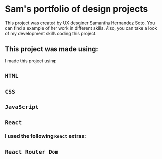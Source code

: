 # Sam's portfolio of design projects

This project was created by UX desginer Samantha Hernandez Soto. You can find a example of her work in different skills. Also, you can take a look of my development skills coding this project.
 

## This project was made using:

I made this project using:

## `HTML`
## `CSS`
## `JavaScript`
## `React`

### I used the following `React` extras:

## `React Router Dom`
